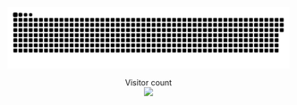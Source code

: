 <a href=#><img src="contributions.svg"></a>
<p align="center"> 
  Visitor count<br>
  <img src="https://profile-counter.glitch.me/magmaarcade/count.svg" />
</p>
